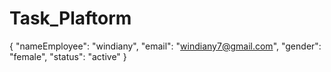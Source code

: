 # Task_Plaftorm
{
    "nameEmployee": "windiany",
    "email": "windiany7@gmail.com",
    "gender": "female",
    "status": "active"
}
